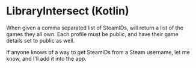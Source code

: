 # LibraryIntersect (Kotlin)

When given a comma separated list of SteamIDs, will return a list of the games they all own.
Each profile must be public, and have their game details set to public as well.

If anyone knows of a way to get SteamIDs from a Steam username, let me know, and I'll add it into the app.